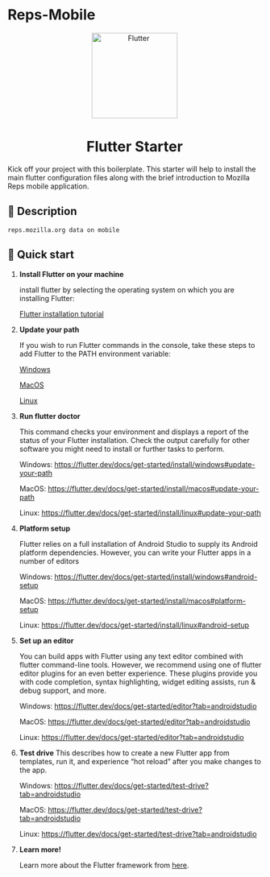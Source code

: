 # Reps-Mobile

<p align="center">
  <a href="https://flutter.dev/">
    <img alt="Flutter" src="https://flutter.dev/assets/flutter-lockup-4cb0ee072ab312e59784d9fbf4fb7ad42688a7fdaea1270ccf6bbf4f34b7e03f.svg" width="170" />
  </a>
</p>
<h1 align="center">
 Flutter Starter 
</h1>

Kick off your project with this boilerplate. This starter will help to install  the main flutter configuration files along with the brief introduction to Mozilla Reps mobile application.

## 📝 Description

    reps.mozilla.org data on mobile

## 🚀 Quick start

1.  **Install Flutter on your machine**

    install flutter by selecting the operating system on which you are installing Flutter:
  
    [Flutter installation tutorial](https://flutter.dev/docs/get-started/install)

2.  **Update your path**

    If you wish to run Flutter commands in the  console, take these steps to add Flutter to the PATH environment variable:
    
    [Windows](https://flutter.dev/docs/get-started/install/windows)
    
    [MacOS](https://flutter.dev/docs/get-started/install/macos)
    
    [Linux](https://flutter.dev/docs/get-started/install/linux)


    

3.  **Run flutter doctor**

    This command checks your environment and displays a report of the status of your Flutter installation. Check the output carefully for other software you might need to install or further tasks to perform.
    
    Windows: https://flutter.dev/docs/get-started/install/windows#update-your-path
    
    MacOS:   https://flutter.dev/docs/get-started/install/macos#update-your-path
    
    Linux:   https://flutter.dev/docs/get-started/install/linux#update-your-path
    
    
4.  **Platform setup**
  
    Flutter relies on a full installation of Android Studio to supply its Android platform dependencies. However, you can write your Flutter apps in a number of editors
    
    Windows: https://flutter.dev/docs/get-started/install/windows#android-setup
    
    MacOS:    https://flutter.dev/docs/get-started/install/macos#platform-setup
    
    Linux:     https://flutter.dev/docs/get-started/install/linux#android-setup
    
5.  **Set up an editor**
  
    You can build apps with Flutter using any text editor combined with flutter command-line tools. However, we recommend using one of flutter editor plugins for an even better experience. These plugins provide you with code completion, syntax highlighting, widget editing assists, run & debug support, and more.
    
    Windows:   https://flutter.dev/docs/get-started/editor?tab=androidstudio
    
    MacOS:   https://flutter.dev/docs/get-started/editor?tab=androidstudio
    
    Linux:     https://flutter.dev/docs/get-started/editor?tab=androidstudio
    
    
6.  **Test drive**
    This  describes how to create a new Flutter app from templates, run it, and experience “hot reload” after you make changes to the app.
    
     Windows:   https://flutter.dev/docs/get-started/test-drive?tab=androidstudio
    
    MacOS:  https://flutter.dev/docs/get-started/test-drive?tab=androidstudio
    
    Linux:     https://flutter.dev/docs/get-started/test-drive?tab=androidstudio
    
7.  **Learn more!**

    Learn more about the Flutter framework from  [here](https://flutter.dev/docs/get-started/learn-more).
      
